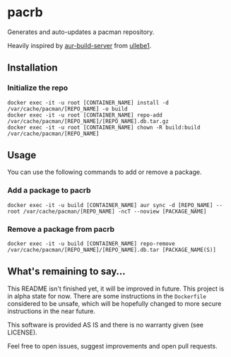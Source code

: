 # pacrb

Generates and auto-updates a pacman repository.

Heavily inspired by [aur-build-server](https://github.com/ullebe1/aur-build-server) from [ullebe1](https://github.com/ullebe1).

## Installation

### Initialize the repo

```
docker exec -it -u root [CONTAINER_NAME] install -d /var/cache/pacman/[REPO_NAME] -o build
docker exec -it -u root [CONTAINER_NAME] repo-add /var/cache/pacman/[REPO_NAME]/[REPO_NAME].db.tar.gz
docker exec -it -u root [CONTAINER_NAME] chown -R build:build /var/cache/pacman/[REPO_NAME]
```

## Usage

You can use the following commands to add or remove a package.

### Add a package to pacrb

```
docker exec -it -u build [CONTAINER_NAME] aur sync -d [REPO_NAME] --root /var/cache/pacman/[REPO_NAME] -ncT --noview [PACKAGE_NAME]
```

### Remove a package from pacrb

```
docker exec -it -u build [CONTAINER_NAME] repo-remove /var/cache/pacman/[REPO_NAME]/[REPO_NAME].db.tar [PACKAGE_NAME(S)]
```

## What's remaining to say…

This README isn't finished yet, it will be improved in future. This project is in alpha state for now. There are some instructions in the `Dockerfile` considered to be unsafe, which will be hopefully changed to more secure instructions in the near future.

This software is provided AS IS and there is no warranty given (see LICENSE).

Feel free to open issues, suggest improvements and open pull requests.
